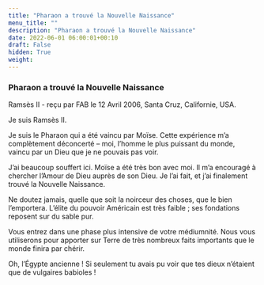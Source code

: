 ```yaml
---
title: "Pharaon a trouvé la Nouvelle Naissance"
menu_title: ""
description: "Pharaon a trouvé la Nouvelle Naissance"
date: 2022-06-01 06:00:01+00:10
draft: False
hidden: True
weight:
---
```

### Pharaon a trouvé la Nouvelle Naissance

Ramsès II - reçu par FAB le 12 Avril 2006, Santa Cruz, Californie, USA.

Je suis Ramsès II.

Je suis le Pharaon qui a été vaincu par Moïse. Cette expérience m’a complètement déconcerté – moi, l’homme le plus puissant du monde, vaincu par un Dieu que je ne pouvais pas voir.

J’ai beaucoup souffert ici. Moïse a été très bon avec moi. Il m’a encouragé à chercher l’Amour de Dieu auprès de son Dieu. Je l’ai fait, et j’ai finalement trouvé la Nouvelle Naissance.

Ne doutez jamais, quelle que soit la noirceur des choses, que le bien l’emportera. L’élite du pouvoir Américain est très faible ; ses fondations reposent sur du sable pur.

Vous entrez dans une phase plus intensive de votre médiumnité. Nous vous utiliserons pour apporter sur Terre de très nombreux faits importants que le monde finira par chérir.

Oh, l’Égypte ancienne ! Si seulement tu avais pu voir que tes dieux n’étaient que de vulgaires babioles !